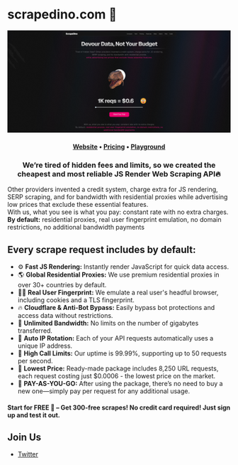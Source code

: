 # scrapedino.com 🦖

<picture><img alt="scrapedino" src="images/main.png"></picture>

<h4 align="center">
<b><a href="https://scrapedino.com/?utm_source=github&utm_medium=offpage">Website</a></b>
•
<a href="https://rapidapi.com/codeblessed-codeblessed/api/scrapedino/pricing">Pricing</a>
•
<a href="https://rapidapi.com/codeblessed-codeblessed/api/scrapedino/playground">Playground</a>
</h4>

<h3 align="center">We’re tired of hidden fees and limits, so we created the cheapest and most reliable JS Render Web Scraping API🔥</h3>

<div>
    <p>Other providers invented a credit system, charge extra for JS rendering, SERP scraping, and for bandwidth with residential proxies
    while advertising low prices that exclude these essential features.<br>
    With us, what you see is what you pay: constant rate with no extra charges.<br>
    <b>By default:</b> residential proxies, real user fingerprint emulation, no domain restrictions, no additional bandwidth payments</p>
</div>

## Every scrape request includes by default:
- ⚙️ **Fast JS Rendering:** Instantly render JavaScript for quick data access.
- 🌎 **Global Residential Proxies:** We use premium residential proxies in over 30+ countries by default.
- 🧑‍💻 **Real User Fingerprint:** We emulate a real user's headful browser, including cookies and a TLS fingerprint.
- 🔥 **Cloudflare & Anti-Bot Bypass:** Easily bypass bot protections and access data without restrictions.
- 💽 **Unlimited Bandwidth:** No limits on the number of gigabytes transferred.
- 🔁 **Auto IP Rotation:** Each of your API requests automatically uses a unique IP address.
- 📶 **High Call Limits:** Our uptime is 99.99%, supporting up to 50 requests per second.
- 💸 **Lowest Price:** Ready-made package includes 8,250 URL requests, each request costing just $0.0006 - the lowest price on the market.
- 🛒 **PAY-AS-YOU-GO:** After using the package, there’s no need to buy a new one—simply pay per request for any additional usage.

<h4>Start for FREE 💎 – Get 300-free scrapes! No credit card required! Just sign up and test it out.</h4>

## Join Us

- [Twitter](https://x.com/ScrapeDino)
